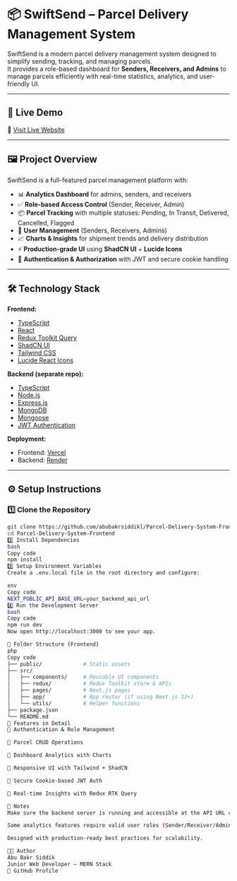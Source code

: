 # 📦 SwiftSend – Parcel Delivery Management System

SwiftSend is a modern parcel delivery management system designed to simplify sending, tracking, and managing parcels.  
It provides a role-based dashboard for **Senders, Receivers, and Admins** to manage parcels efficiently with real-time statistics, analytics, and user-friendly UI.

---

## 🚀 Live Demo
🔗 [Visit Live Website](https://swiftsend-nine.vercel.app)

---

## 🖼️ Project Overview
SwiftSend is a full-featured parcel management platform with:
- 📊 **Analytics Dashboard** for admins, senders, and receivers  
- ✅ **Role-based Access Control** (Sender, Receiver, Admin)  
- 📦 **Parcel Tracking** with multiple statuses: Pending, In Transit, Delivered, Cancelled, Flagged  
- 👥 **User Management** (Senders, Receivers, Admins)  
- 📈 **Charts & Insights** for shipment trends and delivery distribution  
- ⚡ **Production-grade UI** using **ShadCN UI** + **Lucide Icons**  
- 🔐 **Authentication & Authorization** with JWT and secure cookie handling  

---

## 🛠️ Technology Stack

**Frontend:**
- [TypeScript](https://www.typescriptlang.org/)  
- [React](https://react.dev/)  
- [Redux Toolkit Query](https://redux-toolkit.js.org/rtk-query/overview)  
- [ShadCN UI](https://ui.shadcn.com/)  
- [Tailwind CSS](https://tailwindcss.com/)  
- [Lucide React Icons](https://lucide.dev/)  

**Backend (separate repo):**
- [TypeScript](https://www.typescriptlang.org/) 
- [Node.js](https://nodejs.org/)  
- [Express.js](https://expressjs.com/)  
- [MongoDB](https://www.mongodb.com/)  
- [Mongoose](https://mongoosejs.com/)  
- [JWT Authentication](https://jwt.io/)  

**Deployment:**
- Frontend: [Vercel](https://vercel.com/)  
- Backend: [Render](https://render.com/)  

---

## ⚙️ Setup Instructions

### 1️⃣ Clone the Repository
```bash
git clone https://github.com/abubakrsiddikl/Parcel-Delivery-System-Frontend.git
cd Parcel-Delivery-System-Frontend
2️⃣ Install Dependencies
bash
Copy code
npm install
3️⃣ Setup Environment Variables
Create a .env.local file in the root directory and configure:

env
Copy code
NEXT_PUBLIC_API_BASE_URL=your_backend_api_url
4️⃣ Run the Development Server
bash
Copy code
npm run dev
Now open http://localhost:3000 to see your app.

📂 Folder Structure (Frontend)
php
Copy code
├── public/             # Static assets
├── src/
│   ├── components/     # Reusable UI components
│   ├── redux/          # Redux Toolkit store & APIs
│   ├── pages/          # Next.js pages
│   ├── app/            # App router (if using Next.js 13+)
│   └── utils/          # Helper functions
├── package.json
└── README.md
🌟 Features in Detail
🔹 Authentication & Role Management

🔹 Parcel CRUD Operations

🔹 Dashboard Analytics with Charts

🔹 Responsive UI with Tailwind + ShadCN

🔹 Secure Cookie-based JWT Auth

🔹 Real-time Insights with Redux RTK Query

📌 Notes
Make sure the backend server is running and accessible at the API URL configured in .env.local.

Some analytics features require valid user roles (Sender/Receiver/Admin).

Designed with production-ready best practices for scalability.

👨‍💻 Author
Abu Bakr Siddik
Junior Web Developer – MERN Stack
🔗 GitHub Profile

